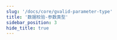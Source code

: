```yaml
---
slug: '/docs/core/gvalid-parameter-type'
title: '数据校验-参数类型'
sidebar_position: 3
hide_title: true
---
```

